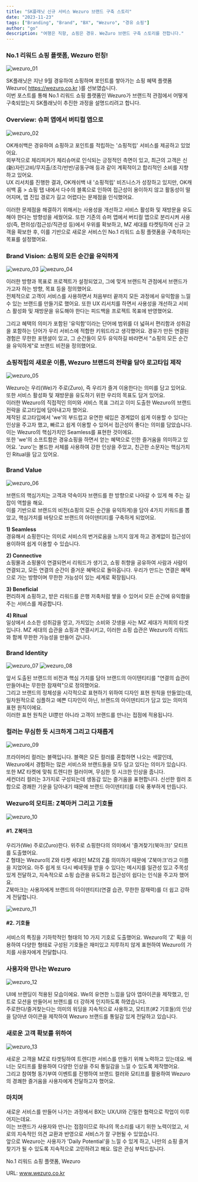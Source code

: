 ```yaml
---
title: "SK플래닛 신규 서비스 Wezuro 브랜드 구축 스토리"
date: "2023-11-23"
tags: ["Branding", "Brand", "BX", "Wezuro", "경유 쇼핑"]
author: "go"
description: "여행은 직항, 쇼핑은 경유. WeZuro 브랜드 구축 스토리를 전합니다."
---
```


### No.1 리워드 쇼핑 플랫폼, Wezuro 런칭!

![wezuro_01](./wezuro_01.png)

SK플래닛은 지난 9월 경유하여 쇼핑하며 포인트를 쌓아가는 쇼핑 혜택 플랫폼 Wezuro( https://wezuro.co.kr )를 선보였습니다.  
이번 포스트를 통해 No.1 리워드 쇼핑 플랫폼인 Wezuro가 브랜드적 관점에서 어떻게 구축되었는지 SK플래닛이 추진한 과정을 설명드리려고 합니다.

### Overview: 슈퍼 앱에서 버티컬 앱으로

![wezuro_02](./wezuro_02.png)

OK캐쉬백은 경유하여 쇼핑하고 포인트를 적립하는 '쇼핑적립' 서비스를 제공하고 있었어요.  
외부적으로 체리피커가 체리슈머로 인식되는 긍정적인 측면이 있고, 최근의 고객은 신(新)자린고비/무지출/조각/반반/공동구매 등과 같이 계획적이고 합리적인 소비를 지향하고 있어요.  
UX 리서치를 진행한 결과, OK캐쉬백 내 '쇼핑적립' 비즈니스가 성장하고 있지만, OK캐쉬백 홈 > 쇼핑 탭 내에서 다수의 블록으로 인하여 접근성이 용이하지 않고 활동성이 떨어지며, 앱 진입 경로가 길고 어렵다는 문제점을 인식했어요.  

이러한 문제점을 해결하기 위해서는 사용성을 개선하고 서비스 활성화 및 재방문을 유도해야 한다는 방향성을 세웠어요.
또한 기존의 슈퍼 앱에서 버티컬 앱으로 분리시켜 사용성(즉, 편의성/접근성/직관성 등)에서 우위를 확보하고, MZ 세대를 타켓팅하여 신규 고객을 확보한 후, 이를 기반으로 새로운 서비스인 No.1 리워드 쇼핑 플랫폼을 구축하자는 목표를 설정했어요.  


### Brand Vision: 쇼핑의 모든 순간을 유익하게

![wezuro_03](./wezuro_03.png)
![wezuro_04](./wezuro_04.png)

이러한 방향과 목표로 프로젝트가 설정되었고, 그에 맞게 브랜드적 관점에서 브랜드가 가고자 하는 방향, 목표 등을 정의했어요.    
전체적으로 고객이 서비스를 사용하면서 처음부터 끝까지 모든 과정에서 유익함을 느낄 수 있는 브랜드를 만들기로 했어요. 또한 UX 리서치를 하면서 사용성을 개선하고 서비스 활성화 및 재방문을 유도해야 한다는 피드백을 프로젝트 목표에 반영했어요.  

그리고 혜택의 의미가 포함된 '유익함'이라는 단어에 범위를 더 넓혀서 편리함과 성취감을 포함하는 단어가 우리 서비스에 적합한 키워드라고 생각했어요. 경유가 만든 연결된 경험은 무한한 포텐셜이 있고, 그 순간들이 모두 유익하길 바라면서 "쇼핑의 모든 순간을 유익하게"로 브랜드 비전을 정의했어요.

### 쇼핑적립의 새로운 이름, Wezuro 브랜드의 전략을 담아 로고타입 제작

![wezuro_05](./wezuro_05.png)

Wezuro는 우리(We)가 주로(Zuro), 즉 우리가 즐겨 이용한다는 의미를 담고 있어요. 또한 서비스 활성화 및 재방문을 유도하기 위한 우리의 목표도 담겨 있어요.  
이러한 Wezuro의 직접적인 의미와 서비스 목표 그리고 이미 도출한 Wezuro의 브랜드 전략을 로고타입에 담아내고자 했어요.  
제작된 로고타입에서 'we'의 부드럽고 유연한 쉐입은 경계없이 쉽게 이용할 수 있다는 인상을 주고자 했고, 빠르고 쉽게 이용할 수 있어서 접근성이 좋다는 의미를 담았습니다. 이는  Wezuro의 핵심가치인 Seamless를 표현한 것이에요.  
또한 'we'의 소프트함은 경유쇼핑을 하면서 얻는 혜택으로 인한 즐거움을 의미하고 있어요. 'zuro'는 볼드한 서체를 사용하여 강한 인상을 주었고, 친근한 소문자는 핵심가치인 Ritual을 담고 있어요.  

### Brand Value

![wezuro_06](./wezuro_06.png)

브랜드의 핵심가치는 고객과 약속이자 브랜드를 한 방향으로 나아갈 수 있게 해 주는 길잡이 역할을 해요.  
이를 기반으로 브랜드의 비전(쇼핑의 모든 순간을 유익하게)을 담아 4가지 키워드를 뽑았고, 핵심가치를 바탕으로 브랜드의 아이덴티티를 구축하게 되었어요.

**1) Seamless**  
경유해서 쇼핑한다는 의미로 서비스의 번거로움을 느끼지 않게 하고 경계없이 접근성이 용이하여 쉽게 이용할 수 있습니다.

**2) Connective**  
쇼핑몰과 쇼핑몰이 연결되면서 리워드가 생기고, 쇼핑 취향을 공유하여 사람과 사람이 연결되고, 모든 연결의 순간이 즐거운 혜택으로 돌아옵니다. 우리가 만드는 연결은 혜택으로 가는 방향이며 무한한 가능성이 있는 세계로 확장됩니다.

**3) Beneficial**  
편리하게 쇼핑하고, 받은 리워드를 은행 저축처럼 쌓을 수 있어서 모든 순간에 유익함을 주는 서비스를 제공합니다.

**4) Ritual**  
일상에서 소소한 성취감을 얻고, 가치있는 소비와 갓생을 사는 MZ 세대가 저희의 타겟입니다. MZ 세대의 습관을 쇼핑과 연결시키고, 이러한 쇼핑 습관은 Wezuro의 리워드와 함께 무한한 가능성을 만들어 갑니다.

### Brand Identity

![wezuro_07](./wezuro_07.png)
![wezuro_08](./wezuro_08.png)

앞서 도출된 브랜드의 비전과 핵심 가치를 담아 브랜드의 아이텐티티를 "연결의 습관이 만들어내는 무한한 잠재력"으로 정의했어요.  
그리고 브랜드의 정체성을 시각적으로 표현하기 위하여 디자인 표현 원칙을 만들었는데, 일차원적으로 심플하고 예쁜 디자인이 아닌, 브랜드의 아이덴티티가 담고 있는 의미의 표현 원칙이에요.  
이러한 표현 원칙은 UI뿐만 아니라 고객이 브랜드를 만나는 접점에 적용됩니다.

### 컬러는 무심한 듯 시크하게 그리고 다채롭게 

![wezuro_09](./wezuro_09.png)

프라이머리 컬러는 블랙입니다. 블랙은 모든 컬러를 혼합하면 나오는 색깔인데, Wezuro에서 경험하는 많은 서비스와 브랜드들을 모두 담고 있다는 의미가 있습니다.  
또한 MZ 타켓에 맞춰 트렌디한 컬러이며, 무심한 듯 시크한 인상을 줍니다.  
세컨더리 컬러는 3가지로 구성되는데 생동감 있는 즐거움을 표현합니다. 신선한 컬러 조합으로 경쾌한 기운을 담아내기 때문에 브랜드 아이덴티티를 더욱 풍부하게 만듭니다.  

### Wezuro의 모티프: Z북마커 그리고 기호들

![wezuro_10](./wezuro_10.png)

#### #1. Z북마크 ####

우리가(We) 주로(Zuro)한다. 위주로 쇼핑한다의 의미에서 '즐겨찾기(북마크)' 모티프를 도출했어요.  
Z 형태는 Wezuro의 Z와 타켓 세대인 MZ의 Z를 의미하기 때문에 'Z북마크'라고 이름을 지었어요. 
아주 쉽게 또 다시 베네핏을 받을 수 있다는 메시지를 일관성 있고 주목성 있게 전달하고, 지속적으로 쇼핑 습관을 유도하고 접근성이 쉽다는 인식을 주고자 했어요.  
Z북마크는 사용자에게 브랜드의 아이덴티티(연결 습관, 무한한 잠재력)를 더 쉽고 강하게 전달합니다.  

![wezuro_11](./wezuro_11.png)

#### #2. 기호들 ####

서비스의 특징을 기하학적인 형태의 10 가지 기호로 도출했어요. Wezuro의 'Z' 획을 이용하여 다양한 형태로 구성된 기호들은 재미있고 지루하지 않게 표현하여 Wezuro의 가치를 사용자에게 전달합니다.  

### 사용자와 만나는 Wezuro

![wezuro_12](./wezuro_12.png)

UI에 브랜딩이 적용된 모습이에요. We의 유연한 느낌을 담아 앱아이콘을 제작했고, 인트로 모션을 만들어서 브랜드를 더 강하게 인지하도록 하였습니다.  
주로한다/즐겨찾는다는 의미의 워딩을 지속적으로 사용하고, 모티프(#2 기호들)의 인상을 담아낸 아이콘을 제작하여 Wezuro 브랜드를 통일감 있게 전달하고 있습니다.  


### 새로운 고객 확보를 위하여

![wezuro_13](./wezuro_13.png)

새로운 고객을 MZ로 타겟팅하여 트렌디한 서비스를 만들기 위해 노력하고 있는데요. 배너는 모티프를 활용하여 다양한 인상을 주되 통일감을 느낄 수 있도록 제작했어요.  
그리고 참여형 동기부여 이벤트를 진행하여 브랜드 컬러와 모티프를 활용하여 Wezuro의 경쾌한 즐거움을 사용자에게 전달하고자 했어요.

### 마치며

새로운 서비스를 만들어 나가는 과정에서 BX는 UX/UI와 긴밀한 협력으로 작업이 이루어지는데요.  
이는 브랜드가 사용자와 만나는 접점이므로 하나의 목소리를 내기 위한 노력이었고, 서로의 지속적인 의견 교환과 반영으로 서비스가 잘 구현될 수 있었습니다.  
앞으로 Wezuro는 사용자가 'Daily Potential'을 느낄 수 있게 하고, 나만의 쇼핑 즐겨찾기가 될 수 있도록 지속적으로 고민하려고 해요. 많은 관심 부탁드립니다.

No.1 리워드 쇼핑 플랫폼, Wezuro

URL: www.wezuro.co.kr
